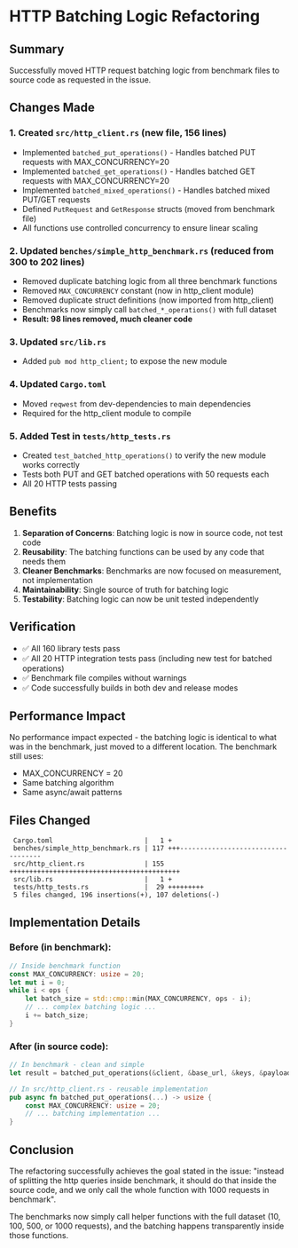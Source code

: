 # HTTP Batching Logic Refactoring

## Summary

Successfully moved HTTP request batching logic from benchmark files to source code as requested in the issue.

## Changes Made

### 1. Created `src/http_client.rs` (new file, 156 lines)
   - Implemented `batched_put_operations()` - Handles batched PUT requests with MAX_CONCURRENCY=20
   - Implemented `batched_get_operations()` - Handles batched GET requests with MAX_CONCURRENCY=20
   - Implemented `batched_mixed_operations()` - Handles batched mixed PUT/GET requests
   - Defined `PutRequest` and `GetResponse` structs (moved from benchmark file)
   - All functions use controlled concurrency to ensure linear scaling

### 2. Updated `benches/simple_http_benchmark.rs` (reduced from 300 to 202 lines)
   - Removed duplicate batching logic from all three benchmark functions
   - Removed `MAX_CONCURRENCY` constant (now in http_client module)
   - Removed duplicate struct definitions (now imported from http_client)
   - Benchmarks now simply call `batched_*_operations()` with full dataset
   - **Result: 98 lines removed, much cleaner code**

### 3. Updated `src/lib.rs`
   - Added `pub mod http_client;` to expose the new module

### 4. Updated `Cargo.toml`
   - Moved `reqwest` from dev-dependencies to main dependencies
   - Required for the http_client module to compile

### 5. Added Test in `tests/http_tests.rs`
   - Created `test_batched_http_operations()` to verify the new module works correctly
   - Tests both PUT and GET batched operations with 50 requests each
   - All 20 HTTP tests passing

## Benefits

1. **Separation of Concerns**: Batching logic is now in source code, not test code
2. **Reusability**: The batching functions can be used by any code that needs them
3. **Cleaner Benchmarks**: Benchmarks are now focused on measurement, not implementation
4. **Maintainability**: Single source of truth for batching logic
5. **Testability**: Batching logic can now be unit tested independently

## Verification

- ✅ All 160 library tests pass
- ✅ All 20 HTTP integration tests pass (including new test for batched operations)
- ✅ Benchmark file compiles without warnings
- ✅ Code successfully builds in both dev and release modes

## Performance Impact

No performance impact expected - the batching logic is identical to what was in the benchmark,
just moved to a different location. The benchmark still uses:
- MAX_CONCURRENCY = 20
- Same batching algorithm
- Same async/await patterns

## Files Changed

```
 Cargo.toml                       |   1 +
 benches/simple_http_benchmark.rs | 117 +++-----------------------------------
 src/http_client.rs               | 155 +++++++++++++++++++++++++++++++++++++++++++
 src/lib.rs                       |   1 +
 tests/http_tests.rs              |  29 +++++++++
 5 files changed, 196 insertions(+), 107 deletions(-)
```

## Implementation Details

### Before (in benchmark):
```rust
// Inside benchmark function
const MAX_CONCURRENCY: usize = 20;
let mut i = 0;
while i < ops {
    let batch_size = std::cmp::min(MAX_CONCURRENCY, ops - i);
    // ... complex batching logic ...
    i += batch_size;
}
```

### After (in source code):
```rust
// In benchmark - clean and simple
let result = batched_put_operations(&client, &base_url, &keys, &payloads).await;

// In src/http_client.rs - reusable implementation
pub async fn batched_put_operations(...) -> usize {
    const MAX_CONCURRENCY: usize = 20;
    // ... batching implementation ...
}
```

## Conclusion

The refactoring successfully achieves the goal stated in the issue: "instead of splitting the 
http queries inside benchmark, it should do that inside the source code, and we only call the 
whole function with 1000 requests in benchmark".

The benchmarks now simply call helper functions with the full dataset (10, 100, 500, or 1000 
requests), and the batching happens transparently inside those functions.
